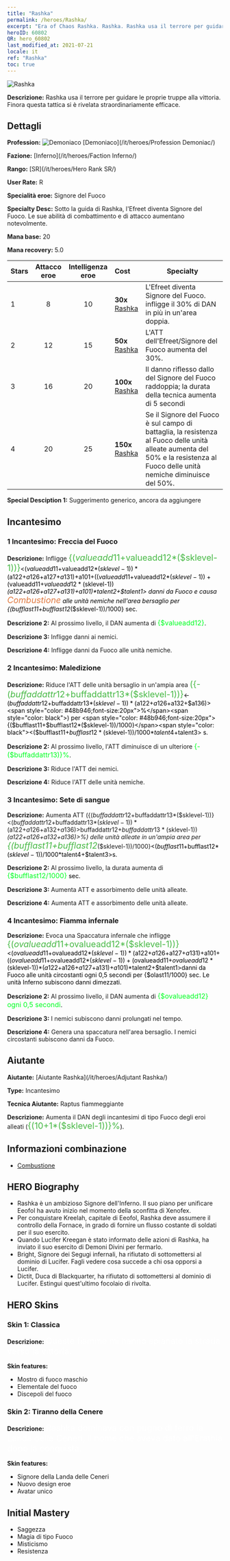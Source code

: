 ```yaml
---
title: "Rashka"
permalink: /heroes/Rashka/
excerpt: "Era of Chaos Rashka. Rashka. Rashka usa il terrore per guidare le proprie truppe alla vittoria. Finora questa tattica si è rivelata straordinariamente efficace."
heroID: 60802
QR: hero_60802
last_modified_at: 2021-07-21
locale: it
ref: "Rashka"
toc: true
---
```

  ![Rashka](/images/h/h_Rashka.jpg)

 **Descrizione:** Rashka usa il terrore per guidare le proprie truppe alla vittoria. Finora questa tattica si è rivelata straordinariamente efficace.
## Dettagli
 **Profession:** ![Demoniaco](/images/h/h_prof_9.png)  [Demoniaco](/it/heroes/Profession Demoniac/)

 **Fazione:** [Inferno](/it/heroes/Faction Inferno/)

 **Rango:** [SR](/it/heroes/Hero Rank SR/)

 **User Rate:** R

 **Specialità eroe:** Signore del Fuoco

 **Specialty Desc:** Sotto la guida di Rashka, l'Efreet diventa Signore del Fuoco. Le sue abilità di combattimento e di attacco aumentano notevolmente.

 **Mana base:** 20

 **Mana recovery:** 5.0


  | Stars | Attacco eroe | Intelligenza eroe | Cost |     Specialty     |
  |---------|:---------------:|:---------------:|:--|--------------------|
  |    1    | 8 | 10 | **30x** [Rashka](/ItemsIT/her_384/) | L'Efreet diventa Signore del Fuoco. <Tempesta di fuoco> infligge il 30% di DAN in più in un'area doppia. |
  |    2    | 12 | 15 | **50x** [Rashka](/ItemsIT/her_384/) | L'ATT dell'Efreet/Signore del Fuoco aumenta del 30%. |
  |    3    | 16 | 20 | **100x** [Rashka](/ItemsIT/her_384/) | Il danno riflesso dallo <Scudo di Fuoco> del Signore del Fuoco raddoppia; la durata della tecnica aumenta di 5 secondi |
  |    4    | 20 | 25 | **150x** [Rashka](/ItemsIT/her_384/) | Se il Signore del Fuoco è sul campo di battaglia, la resistenza al Fuoco delle unità alleate aumenta del 50% e la resistenza al Fuoco delle unità nemiche diminuisce del 50%. |

 **Special Desciption 1:** Suggerimento generico, ancora da aggiungere

## Incantesimo
### 1 Incantesimo: Freccia del Fuoco
 **Descrizione:** Infligge <span style="color: #48b946;font-size:20px">{($valueadd11+$valueadd12*($sklevel-1))}</span><span style="color: black"><($valueadd11+$valueadd12*($sklevel-1))*($a122+$a126+$a127+$a131)+$a101+(($valueadd11+$valueadd12*($sklevel-1))+($valueadd11+$valueadd12*($sklevel-1))*($a122+$a126+$a127+$a131)+$a101)*$talent2+$talent1> danni da Fuoco e causa <span style="color: #e07c44;font-size:20px">Combustione</span><span style="color: black"> alle unità nemiche nell'area bersaglio per {($bufflast11+$bufflast12*($sklevel-1))/1000} sec.

 **Descrizione 2:** Al prossimo livello, il DAN aumenta di <span style="color: #00ff22;font-size:16px">{$valueadd12}</span><span style="color: black">.

 **Descrizione 3:** Infligge danni ai nemici.

 **Descrizione 4:** Infligge danni da Fuoco alle unità nemiche.

### 2 Incantesimo: Maledizione
 **Descrizione:** Riduce l'ATT delle unità bersaglio in un'ampia area <span style="color: #48b946;font-size:20px">({-($buffaddattr12+$buffaddattr13*($sklevel-1))}</span><span style="color: black"><-($buffaddattr12+$buffaddattr13*($sklevel-1))*($a122+$a126+$a132+$a136)><span style="color: #48b946;font-size:20px">%</span><span style="color: black">) per <span style="color: #48b946;font-size:20px">{($bufflast11+$bufflast12*($sklevel-1))/1000}</span><span style="color: black"><($bufflast11+$bufflast12*($sklevel-1))/1000*$talent4+$talent3> s.

 **Descrizione 2:** Al prossimo livello, l'ATT diminuisce di un ulteriore <span style="color: #00ff22;font-size:16px">{-($buffaddattr13)}%</span><span style="color: black">.

 **Descrizione 3:** Riduce l'ATT dei nemici.

 **Descrizione 4:** Riduce l'ATT delle unità nemiche.

### 3 Incantesimo: Sete di sangue
 **Descrizione:** Aumenta ATT ({($buffaddattr12+$buffaddattr13*($sklevel-1))}<($buffaddattr12+$buffaddattr13*($sklevel-1))*($a122+$a126+$a132+$a136)>%) e assorbimento ({($buffaddattr22+$buffaddattr23*($sklevel-1))}<($buffaddattr12+$buffaddattr13*($sklevel-1))*($a122+$a126+$a132+$a136)>%) delle unità alleate in un'ampia area per <span style="color: #48b946;font-size:20px">{($bufflast11+$bufflast12*($sklevel-1))/1000}</span><span style="color: black"><($bufflast11+$bufflast12*($sklevel-1))/1000*$talent4+$talent3>s.

 **Descrizione 2:** Al prossimo livello, la durata aumenta di <span style="color: #00ff22;font-size:16px">{$bufflast12/1000}</span><span style="color: black"> sec.

 **Descrizione 3:** Aumenta ATT e assorbimento delle unità alleate.

 **Descrizione 4:** Aumenta ATT e assorbimento delle unità alleate.

### 4 Incantesimo: Fiamma infernale
 **Descrizione:** Evoca una Spaccatura infernale che infligge <span style="color: #48b946;font-size:20px">{($ovalueadd11+$ovalueadd12*($sklevel-1))}</span><span style="color: black"><($ovalueadd11+$ovalueadd12*($sklevel-1))*($a122+$a126+$a127+$a131)+$a101+(($ovalueadd11+$ovalueadd12*($sklevel-1))+($ovalueadd11+$ovalueadd12*($sklevel-1))*($a122+$a126+$a127+$a131)+$a101)*$talent2+$talent1>danni da Fuoco alle unità circostanti ogni 0,5 secondi per {$olast11/1000} sec. Le unità Inferno subiscono danni dimezzati.

 **Descrizione 2:** Al prossimo livello, il DAN aumenta di <span style="color: #00ff22;font-size:16px">{$ovalueadd12} ogni 0,5 secondi</span><span style="color: black">.

 **Descrizione 3:** I nemici subiscono danni prolungati nel tempo.

 **Descrizione 4:** Genera una spaccatura nell'area bersaglio. I nemici circostanti subiscono danni da Fuoco.


## Aiutante

 **Aiutante:**  [Aiutante Rashka](/it/heroes/Adjutant Rashka/) 

 **Type:**  Incantesimo 

 **Tecnica Aiutante:**  Raptus fiammeggiante 

 **Descrizione:** Aumenta il DAN degli incantesimi di tipo Fuoco degli eroi alleati (<span style="color: #48b946;font-size:20px">{(10+1*($sklevel-1))}%</span><span style="color: black">).

## Informazioni combinazione

* [Combustione](/it/combination/Combustione/) 

## HERO Biography
   - Rashka è un ambizioso Signore dell'Inferno. Il suo piano per unificare Eeofol ha avuto inizio nel momento della sconfitta di Xenofex.
   - Per conquistare Kreelah, capitale di Eeofol, Rashka deve assumere il controllo della Fornace, in grado di fornire un flusso costante di soldati per il suo esercito.
   - Quando Lucifer Kreegan è stato informato delle azioni di Rashka, ha inviato il suo esercito di Demoni Divini per fermarlo.
   - Bright, Signore dei Segugi infernali, ha rifiutato di sottomettersi al dominio di Lucifer. Fagli vedere cosa succede a chi osa opporsi a Lucifer.
   - Dictit, Duca di Blackquarter, ha rifiutato di sottomettersi al dominio di Lucifer. Estingui quest'ultimo focolaio di rivolta.

## HERO Skins
### Skin 1: **Classica**

 **Descrizione:** <span style="color: #ffffff;font-size:20px">Queste fiamme mi hanno spianato la strada verso la vittoria. </span>

 **Skin features:** 

   - Mostro di fuoco maschio
   - Elementale del fuoco
   - Discepoli del fuoco

### Skin 2: **Tiranno della Cenere**

 **Descrizione:** <span style="color: #ffffff;font-size:20px">Rashka dominava con pugno di ferro la Landa delle Ceneri, il nome che aveva dato all'Erathia dopo la conquista. </span>

 **Skin features:** 

   - Signore della Landa delle Ceneri
   - Nuovo design eroe
   - Avatar unico


## Initial Mastery
   - Saggezza
   - Magia di tipo Fuoco
   - Misticismo
   - Resistenza

